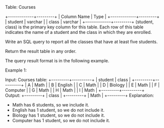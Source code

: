  Table: Courses
 
 
 +-------------+---------+
 | Column Name | Type    |
 +-------------+---------+
 | student     | varchar |
 | class       | varchar |
 +-------------+---------+
 (student, class) is the primary key column for this table.
 Each row of this table indicates the name of a student and the class in
 which they are enrolled.
 
 
 
 
 Write an SQL query to report all the classes that have at least five
 students.
 
 Return the result table in any order.
 
 The query result format is in the following example.
 
 
 Example 1:
 
 
 Input: 
 Courses table:
 +---------+----------+
 | student | class    |
 +---------+----------+
 | A       | Math     |
 | B       | English  |
 | C       | Math     |
 | D       | Biology  |
 | E       | Math     |
 | F       | Computer |
 | G       | Math     |
 | H       | Math     |
 | I       | Math     |
 +---------+----------+
 Output: 
 +---------+
 | class   |
 +---------+
 | Math    |
 +---------+
 Explanation: 
 - Math has 6 students, so we include it.
 - English has 1 student, so we do not include it.
 - Biology has 1 student, so we do not include it.
 - Computer has 1 student, so we do not include it.
 
 


